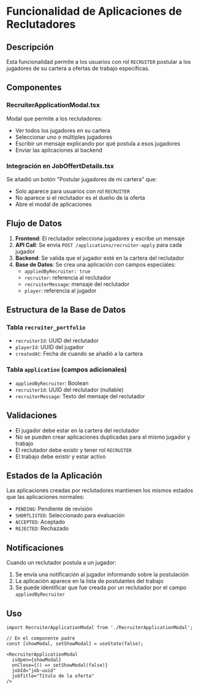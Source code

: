 # Funcionalidad de Aplicaciones de Reclutadores

## Descripción

Esta funcionalidad permite a los usuarios con rol `RECRUITER` postular a los jugadores de su cartera a ofertas de trabajo específicas.

## Componentes

### RecruiterApplicationModal.tsx

Modal que permite a los reclutadores:
- Ver todos los jugadores en su cartera
- Seleccionar uno o múltiples jugadores
- Escribir un mensaje explicando por qué postula a esos jugadores
- Enviar las aplicaciones al backend

### Integración en JobOffertDetails.tsx

Se añadió un botón "Postular jugadores de mi cartera" que:
- Solo aparece para usuarios con rol `RECRUITER`
- No aparece si el reclutador es el dueño de la oferta
- Abre el modal de aplicaciones

## Flujo de Datos

1. **Frontend**: El reclutador selecciona jugadores y escribe un mensaje
2. **API Call**: Se envía `POST /applications/recruiter-apply` para cada jugador
3. **Backend**: Se valida que el jugador esté en la cartera del reclutador
4. **Base de Datos**: Se crea una aplicación con campos especiales:
   - `appliedByRecruiter: true`
   - `recruiter`: referencia al reclutador
   - `recruiterMessage`: mensaje del reclutador
   - `player`: referencia al jugador

## Estructura de la Base de Datos

### Tabla `recruiter_portfolio`
- `recruiterId`: UUID del reclutador
- `playerId`: UUID del jugador
- `createdAt`: Fecha de cuando se añadió a la cartera

### Tabla `application` (campos adicionales)
- `appliedByRecruiter`: Boolean
- `recruiterId`: UUID del reclutador (nullable)
- `recruiterMessage`: Texto del mensaje del reclutador

## Validaciones

- El jugador debe estar en la cartera del reclutador
- No se pueden crear aplicaciones duplicadas para el mismo jugador y trabajo
- El reclutador debe existir y tener rol `RECRUITER`
- El trabajo debe existir y estar activo

## Estados de la Aplicación

Las aplicaciones creadas por reclutadores mantienen los mismos estados que las aplicaciones normales:
- `PENDING`: Pendiente de revisión
- `SHORTLISTED`: Seleccionado para evaluación
- `ACCEPTED`: Aceptado
- `REJECTED`: Rechazado

## Notificaciones

Cuando un reclutador postula a un jugador:
1. Se envía una notificación al jugador informando sobre la postulación
2. La aplicación aparece en la lista de postulantes del trabajo
3. Se puede identificar que fue creada por un reclutador por el campo `appliedByRecruiter`

## Uso

```tsx
import RecruiterApplicationModal from './RecruiterApplicationModal';

// En el componente padre
const [showModal, setShowModal] = useState(false);

<RecruiterApplicationModal
  isOpen={showModal}
  onClose={() => setShowModal(false)}
  jobId="job-uuid"
  jobTitle="Título de la oferta"
/>
``` 
